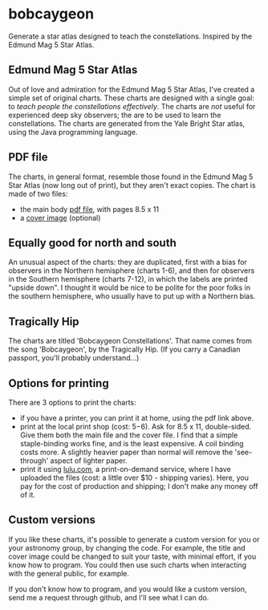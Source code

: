 # bobcaygeon
Generate a star atlas designed to teach the constellations. Inspired by the Edmund Mag 5 Star Atlas.

## Edmund Mag 5 Star Atlas
Out of love and admiration for the Edmund Mag 5 Star Atlas, I've created a simple set of original charts. 
These charts are designed with a single goal: to *teach people the constellations effectively*.
The charts are *not* useful for experienced deep sky observers; the are to be used to learn the constellations.
The charts are generated from the Yale Bright Star atlas, using the Java programming language.

## PDF file
The charts, in general format, resemble those found in the Edmund Mag 5 Star Atlas (now long out of print), 
but they aren't exact copies. The chart is made of two files:
- the main body [pdf file](https://github.com/johanley/bobcaygeon/tree/master/versions), with pages 8.5 x 11
- a [cover image](https://github.com/johanley/bobcaygeon/tree/master/cover) (optional)

## Equally good for north and south
An unusual aspect of the charts: they are duplicated, first with a bias for observers in the Northern hemisphere (charts 1-6),
and then for observers in the Southern hemisphere (charts 7-12), in which the labels are printed "upside down".
I thought it would be nice to be polite for the poor folks in the southern hemisphere, who usually have to put up with a 
Northern bias.

## Tragically Hip
The charts are titled 'Bobcaygeon Constellations'. That name comes from the song 'Bobcaygeon', by the Tragically Hip.
(If you carry a Canadian passport, you'll probably understand...)

## Options for printing
There are 3 options to print the charts:
- if you have a printer, you can print it at home, using the pdf link above.
- print at the local print shop (cost: $5-$6). Ask for 8.5 x 11, double-sided. Give them both the main file and the cover file. 
I find that a simple staple-binding works fine, and is the least expensive. A coil binding costs more. 
A slightly heavier paper than normal will remove the 'see-through' aspect of lighter paper.
- print it using [lulu.com](http://www.lulu.com/content/paperback-book/bobcaygeon-constellations/25078661), a print-on-demand service, 
where I have uploaded the files (cost: a little over $10 - shipping varies). Here, you pay for the cost of production and 
shipping; I don't make any money off of it.

## Custom versions
If you like these charts, it's possible to generate a custom version for you or your astronomy group, by changing the code.
For example, the title and cover image could be changed to suit your taste, with minimal effort, if you know how to program.
You could then use such charts when interacting with the general public, for example.

If you don't know how to program, and you would like a custom version, send me a request through github, and I'll see what I can do.

